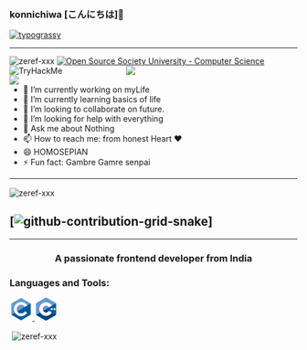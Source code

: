 ### konnichiwa [こんにちは]👋
<a href="https://github.com/kawarimidoll/typograssy">
        <img alt="typograssy" src="https://typograssy.deno.dev/api?text=...%E3%81%93%E3%82%93%E3%81%AB%E3%81%A1%E3%81%AF.&l0=none&l1=82d9d0&l2=027353&l3=038c4c&l4=01402e&bg=none&frame=none&speed=200&comment=">
 
</a>
<hr> 
 
<img src="https://komarev.com/ghpvc/?username=zeref-xxx&label=Profileviews&color=0e75b6&style=flat" alt="zeref-xxx" /> 
 <a href="https://github.com/ossu/computer-science">
 <img alt="Open Source Society University - Computer Science" src="https://img.shields.io/badge/OSSU-computer--science-blue.svg">
 </a>
  <img src="https://tryhackme-badges.s3.amazonaws.com/luciferX.png" alt="TryHackMe" align="left"  />
    
  <!--<img src="https://www.tierragamer.com/wp-content/uploads/2020/01/konnichiwa.gif" alt="TryHackMe" float ="left"/>
  -->
 <div  >
         <img src="https://media.tenor.com/rH0jFMF5z3AAAAAC/kirito-sao.gif" align="right" width="300px">
<img src="https://media1.tenor.com/m/UqyfdTI9qTEAAAAC/zeref-zeref-dragneel.gif " width="600px"  align="left"  >

 </div>
 
 
- 🔭 I’m currently working on myLife
- 🌱 I’m currently learning  basics of life
- 👯 I’m looking to collaborate on future.
- 🤔 I’m looking for help with everything
- 💬 Ask me about Nothing
- 📫 How to reach me: from honest Heart ♥ 
- 😄 HOMOSEPIAN
- ⚡ Fun fact: Gambre Gamre  senpai
<hr>
<!--
 [![GitHub Streak](https://github-readme-streak-stats.herokuapp.com?user=Zeref-XXX&theme=dark&hide_border=true)](https://git.io/streak-stats)
 -->

 <img align="center" src="https://github-readme-streak-stats.herokuapp.com/?user=zeref-xxx&" alt="zeref-xxx" /> 
 
[![github-contribution-grid-snake](https://user-images.githubusercontent.com/72185317/177186178-6f9df25d-d2e5-4de4-aa86-eeaa26e8e59c.svg)]
-----------------------------------------------------------------------------------------------------------------------------------------------------------------
<hr>
<h3 align="center">A passionate frontend developer from India</h3>

<p align="left"> </p>

<h3 align="left">Languages and Tools:</h3>
<p align="left"> 
 <a href="https://www.cprogramming.com/" target="_blank" rel="noreferrer"> 
 <img src="https://raw.githubusercontent.com/devicons/devicon/master/icons/c/c-original.svg" alt="c" width="40" height="40"/> </a> <a href="https://www.w3schools.com/cpp/" target="_blank" rel="noreferrer">
 <img src="https://raw.githubusercontent.com/devicons/devicon/master/icons/cplusplus/cplusplus-original.svg" alt="cplusplus" width="40" height="40"/> </a> 
</p>

<!-- <p><img align="left" src="https://github-readme-stats.vercel.app/api/top-langs?username=zeref-xxx&show_icons=true&locale=en&layout=compact" alt="zeref-xxx" /></p>-->

<p>&nbsp;<img align="center" src="https://github-readme-stats.vercel.app/api?username=zeref-xxx&show_icons=true&locale=en" alt="zeref-xxx" /></p>


